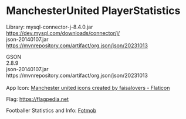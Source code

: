 # ManchesterUnited PlayerStatistics

Library:
<Datavase Version>
mysql-connector-j-8.4.0.jar <br>
https://dev.mysql.com/downloads/connector/j/ <br>
json-20140107.jar <br>
https://mvnrepository.com/artifact/org.json/json/20231013 <br>

<API Version>
GSON <br>
2.8.9 <br>
json-20140107.jar <br>
https://mvnrepository.com/artifact/org.json/json/20231013 <br>
<br>
App Icon:
<a href="https://www.flaticon.com/free-icons/manchester-united" title="manchester united icons">Manchester united icons created by faisalovers - Flaticon</a>

Flag:
https://flagpedia.net

Footballer Statistics and Info:
[Fotmob](https://www.fotmob.com/en-GB)
